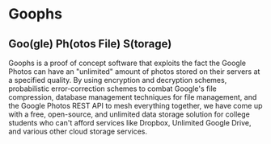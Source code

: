 # Goophs

## Goo(gle) Ph(otos File) S(torage)

Goophs is a proof of concept software that exploits the fact the Google Photos can have an "unlimited" amount of photos 
stored on their servers at a specified quality. By using encryption and decryption schemes, probabilistic 
error-correction schemes to combat Google's file compression, database management techniques for file management, and 
the Google Photos REST API to mesh everything together, we have come up with a free, open-source, and unlimited data 
storage solution for college students who can't afford services like Dropbox, Unlimited Google Drive, and various 
other cloud storage services.
